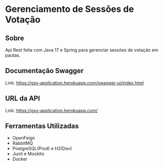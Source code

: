 # Gerenciamento de Sessões de Votação

## Sobre
Api Rest feita com Java 17 e Spring para gerenciar sessões de votação em pautas.

## Documentação Swagger
Link: https://gsv-application.herokuapp.com/swagger-ui/index.html

## URL da API
Link: https://gsv-application.herokuapp.com/

## Ferramentas Utilizadas
- OpenFeign 
- RabbitMQ 
- PostgreSQL(Prod) e H2(Dev) 
- Junit e Mockito
- Docker
